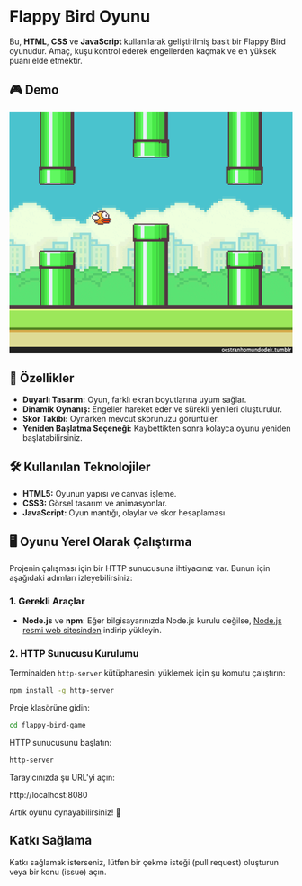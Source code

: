 # Flappy Bird Oyunu

Bu, **HTML**, **CSS** ve **JavaScript** kullanılarak geliştirilmiş basit bir Flappy Bird oyunudur. Amaç, kuşu kontrol ederek engellerden kaçmak ve en yüksek puanı elde etmektir.

## 🎮 Demo

<p align="center"> <img src="./flappybirdgif/flappybird.gif" width="700" > </p>

## 🚀 Özellikler

- **Duyarlı Tasarım:** Oyun, farklı ekran boyutlarına uyum sağlar.
- **Dinamik Oynanış:** Engeller hareket eder ve sürekli yenileri oluşturulur.
- **Skor Takibi:** Oynarken mevcut skorunuzu görüntüler.
- **Yeniden Başlatma Seçeneği:** Kaybettikten sonra kolayca oyunu yeniden başlatabilirsiniz.

## 🛠️ Kullanılan Teknolojiler

- **HTML5:** Oyunun yapısı ve canvas işleme.
- **CSS3:** Görsel tasarım ve animasyonlar.
- **JavaScript:** Oyun mantığı, olaylar ve skor hesaplaması.

## 🖥️ Oyunu Yerel Olarak Çalıştırma

Projenin çalışması için bir HTTP sunucusuna ihtiyacınız var. Bunun için aşağıdaki adımları izleyebilirsiniz:

### 1. Gerekli Araçlar
- **Node.js** ve **npm**: Eğer bilgisayarınızda Node.js kurulu değilse, [Node.js resmi web sitesinden](https://nodejs.org/) indirip yükleyin.

### 2. HTTP Sunucusu Kurulumu
Terminalden `http-server` kütüphanesini yüklemek için şu komutu çalıştırın:

```bash
npm install -g http-server
```
Proje klasörüne gidin:

```bash
cd flappy-bird-game
```
HTTP sunucusunu başlatın:

```bash
http-server
```
Tarayıcınızda şu URL'yi açın:

http://localhost:8080

Artık oyunu oynayabilirsiniz! 🎉

## Katkı Sağlama
Katkı sağlamak isterseniz, lütfen bir çekme isteği (pull request) oluşturun veya bir konu (issue) açın.
